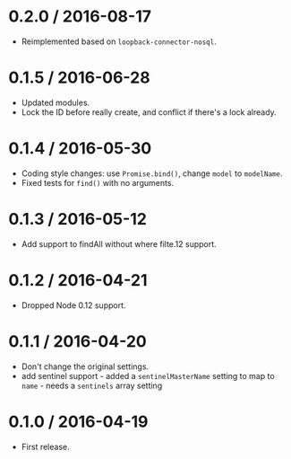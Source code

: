 
0.2.0 / 2016-08-17
==================

  * Reimplemented based on `loopback-connector-nosql`.

0.1.5 / 2016-06-28
==================

  * Updated modules.
  * Lock the ID before really create, and conflict if there's a lock already.

0.1.4 / 2016-05-30
==================

  * Coding style changes: use `Promise.bind()`, change `model` to `modelName`.
  * Fixed tests for `find()` with no arguments.

0.1.3 / 2016-05-12
==================

  * Add support to findAll without where filte.12 support.

0.1.2 / 2016-04-21
==================

  * Dropped Node 0.12 support.

0.1.1 / 2016-04-20
==================

  * Don't change the original settings.
  * add sentinel support - added a `sentinelMasterName` setting to map to `name` - needs a `sentinels` array setting

0.1.0 / 2016-04-19
==================

* First release.
